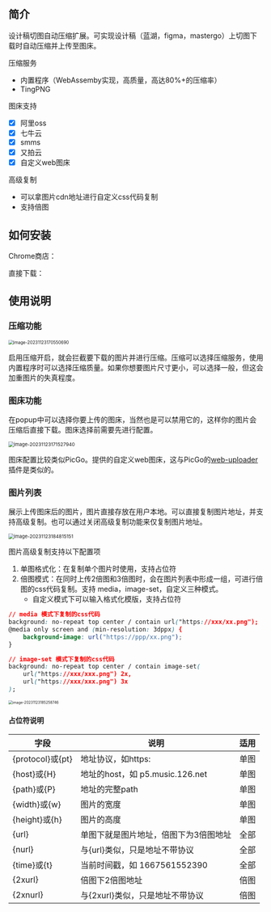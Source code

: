 ## 简介

设计稿切图自动压缩扩展。可实现设计稿（蓝湖，figma，mastergo）上切图下载时自动压缩并上传至图床。

压缩服务
- 内置程序（WebAssemby实现，高质量，高达80%+的压缩率）
- TingPNG

图床支持

- [x] 阿里oss
- [x] 七牛云
- [x] smms
- [x] 又拍云
- [x] 自定义web图床

高级复制

- 可以拿图片cdn地址进行自定义css代码复制
- 支持倍图



## 如何安装

Chrome商店：

直接下载：



## 使用说明

### 压缩功能

<img src="https://cdn.mymagicpaper.com/picgo/image-20231123170550690.png" alt="image-20231123170550690" style="zoom:60%;" />

启用压缩开启，就会拦截要下载的图片并进行压缩。压缩可以选择压缩服务，使用内置程序时可以选择压缩质量。如果你想要图片尺寸更小，可以选择一般，但这会加重图片的失真程度。

### 图床功能

在popup中可以选择你要上传的图床，当然也是可以禁用它的，这样你的图片会压缩后直接下载。图床选择前需要先进行配置。

<img src="https://cdn.mymagicpaper.com/picgo/image-20231123171527940.png" alt="image-20231123171527940" style="zoom:67%;" />

图床配置比较类似PicGo。提供的自定义web图床，这与PicGo的[web-uploader](https://github.com/yuki-xin/picgo-plugin-web-uploader)插件是类似的。



### 图片列表

展示上传图床后的图片，图片直接存放在用户本地。可以直接复制图片地址，并支持高级复制。也可以通过关闭高级复制功能来仅复制图片地址。

<img src="https://cdn.mymagicpaper.com/picgo/image-20231123184815151.png" alt="image-20231123184815151" style="zoom:67%;" />



图片高级复制支持以下配置项

1. 单图格式化：在复制单个图片时使用，支持占位符
2. 倍图模式：在同时上传2倍图和3倍图时，会在图片列表中形成一组，可进行倍图的css代码复制。支持 media，image-set，自定义三种模式。
   - 自定义模式下可以输入格式化模版，支持占位符

```css
// media 模式下复制的css代码
background: no-repeat top center / contain url("https://xxx/xx.png");
@media only screen and (min-resolution: 3dppx) {
    background-image: url("https://ppp/xx.png");
}

// image-set 模式下复制的css代码
background: no-repeat top center / contain image-set(
    url("https://xxx/xxx.png") 2x,
    url("https://xxx/xxx.png") 3x
);
```

<img src="https://cdn.mymagicpaper.com/picgo/image-20231123185258746.png" alt="image-20231123185258746" style="zoom:50%;" />

#### 占位符说明

| 字段             | 说明                                  | 适用 |
| ---------------- | ------------------------------------- | ---- |
| {protocol}或{pt} | 地址协议，如https:                    | 单图 |
| {host}或{H}      | 地址的host，如 p5.music.126.net       | 单图 |
| {path}或{P}      | 地址的完整path                        | 单图 |
| {width}或{w}     | 图片的宽度                            | 单图 |
| {height}或{h}    | 图片的高度                            | 单图 |
| {url}            | 单图下就是图片地址，倍图下为3倍图地址 | 全部 |
| {nurl}           | 与{url}类似，只是地址不带协议         | 全部 |
| {time}或{t}      | 当前时间戳，如 1667561552390          | 全部 |
| {2xurl}          | 倍图下2倍图地址                       | 倍图 |
| {2xnurl}          | 与{2xurl}类似，只是地址不带协议       | 倍图 |
